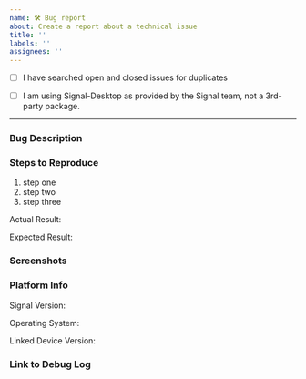 ```yaml
---
name: 🛠️ Bug report
about: Create a report about a technical issue
title: ''
labels: ''
assignees: ''
---
```


<!--
Our bug tracker is ONLY for bugs. It is not for feature requests, questions, or comments.

Please fill out this template with all the information you have. We can't do much without
both the logs and a detailed description of what you've encountered. Please do your best!

Please note that this tracker is only for bugs. Please try these locations if you have a question or comment:

  https://community.signalusers.org/
  http://support.signal.org/
  support@signal.org

Lastly, be sure to preview your issue before saving. Thanks!
-->

- [ ] I have searched open and closed issues for duplicates
<!--
  You can search all issues here:
    https://github.com/signalapp/Signal-Desktop/issues?utf8=%E2%9C%93&q=is%3Aissue
  Replace [ ] with [X] once you've searched
-->
- [ ] I am using Signal-Desktop as provided by the Signal team, not a 3rd-party package.
<!--
  If you're using a 3rd-party package, please report it to them first.
  For flatpak:
  - https://github.com/flathub/org.signal.Signal/issues
  For snap:
  - https://github.com/snapcrafters/signal-desktop/issues
  For archlinux:
  - https://aur.archlinux.org/packages/signal-desktop-beta/
  etc.
-->

---

### Bug Description

<!-- Give an overall summary of the issue. -->

### Steps to Reproduce

<!-- Using bullet points, list the steps that reproduce the bug. -->

1.  step one
2.  step two
3.  step three

Actual Result:

<!-- Describe the details of the buggy behaviour. -->

Expected Result:

<!-- Describe in detail what the correct behavior should be. -->

### Screenshots

<!--
How to take screenshots on all OSes: https://www.take-a-screenshot.org/
You can drag and drop images into this text box.
-->

### Platform Info

Signal Version:

<!-- You can see Signal's version number at Help -> About or File -> About Signal Desktop -->

Operating System:

<!-- Instructions for finding your OS version are here: http://whatsmyos.com/ -->

Linked Device Version:

<!-- Android: Settings -> Help,  iOS: Settings -> General -> About -->

### Link to Debug Log

<!--
Immediately after the bug has happened, submit a debug log via View -> Debug Log, then copy that URL here.

In most cases, a log from your other devices is also useful:
  Android: https://support.signal.org/hc/en-us/articles/360007318591#android_debug
  iOS: https://support.signal.org/hc/en-us/articles/360007318591#ios_debug
-->
